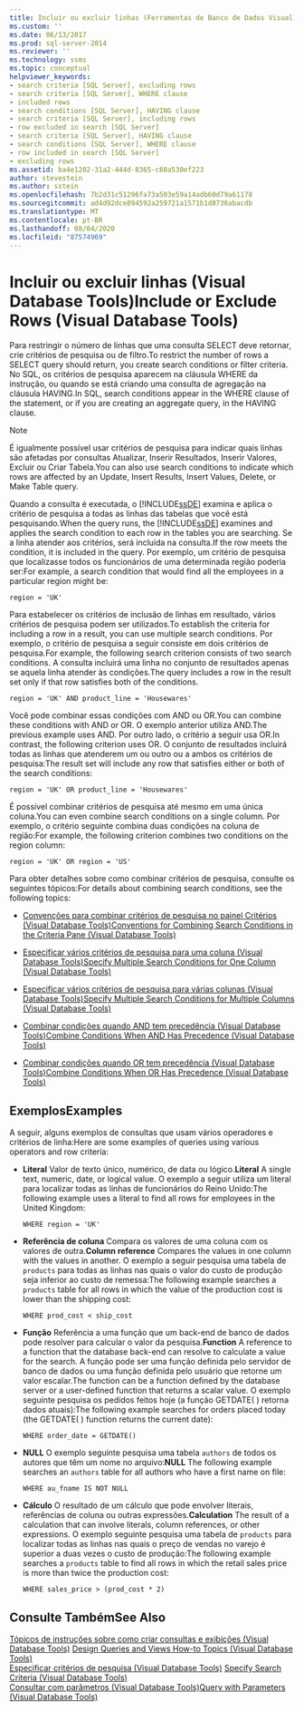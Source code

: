 ```yaml
---
title: Incluir ou excluir linhas (Ferramentas de Banco de Dados Visual) | Microsoft Docs
ms.custom: ''
ms.date: 06/13/2017
ms.prod: sql-server-2014
ms.reviewer: ''
ms.technology: ssms
ms.topic: conceptual
helpviewer_keywords:
- search criteria [SQL Server], excluding rows
- search criteria [SQL Server], WHERE clause
- included rows
- search conditions [SQL Server], HAVING clause
- search criteria [SQL Server], including rows
- row excluded in search [SQL Server]
- search criteria [SQL Server], HAVING clause
- search conditions [SQL Server], WHERE clause
- row included in search [SQL Server]
- excluding rows
ms.assetid: ba4e1202-31a2-444d-8365-c68a530ef223
author: stevestein
ms.author: sstein
ms.openlocfilehash: 7b2d31c51296fa73a503e59a14adb60d79a61178
ms.sourcegitcommit: ad4d92dce894592a259721a1571b1d8736abacdb
ms.translationtype: MT
ms.contentlocale: pt-BR
ms.lasthandoff: 08/04/2020
ms.locfileid: "87574969"
---
```

# <a name="include-or-exclude-rows-visual-database-tools"></a><span data-ttu-id="4f8df-102">Incluir ou excluir linhas (Visual Database Tools)</span><span class="sxs-lookup"><span data-stu-id="4f8df-102">Include or Exclude Rows (Visual Database Tools)</span></span>
  <span data-ttu-id="4f8df-103">Para restringir o número de linhas que uma consulta SELECT deve retornar, crie critérios de pesquisa ou de filtro.</span><span class="sxs-lookup"><span data-stu-id="4f8df-103">To restrict the number of rows a SELECT query should return, you create search conditions or filter criteria.</span></span> <span data-ttu-id="4f8df-104">No SQL, os critérios de pesquisa aparecem na cláusula WHERE da instrução, ou quando se está criando uma consulta de agregação na cláusula HAVING.</span><span class="sxs-lookup"><span data-stu-id="4f8df-104">In SQL, search conditions appear in the WHERE clause of the statement, or if you are creating an aggregate query, in the HAVING clause.</span></span>  
  
> [!NOTE]  
>  <span data-ttu-id="4f8df-105">É igualmente possível usar critérios de pesquisa para indicar quais linhas são afetadas por consultas Atualizar, Inserir Resultados, Inserir Valores, Excluir ou Criar Tabela.</span><span class="sxs-lookup"><span data-stu-id="4f8df-105">You can also use search conditions to indicate which rows are affected by an Update, Insert Results, Insert Values, Delete, or Make Table query.</span></span>  
  
 <span data-ttu-id="4f8df-106">Quando a consulta é executada, o [!INCLUDE[ssDE](../../includes/ssde-md.md)] examina e aplica o critério de pesquisa a todas as linhas das tabelas que você está pesquisando.</span><span class="sxs-lookup"><span data-stu-id="4f8df-106">When the query runs, the [!INCLUDE[ssDE](../../includes/ssde-md.md)] examines and applies the search condition to each row in the tables you are searching.</span></span> <span data-ttu-id="4f8df-107">Se a linha atender aos critérios, será incluída na consulta.</span><span class="sxs-lookup"><span data-stu-id="4f8df-107">If the row meets the condition, it is included in the query.</span></span> <span data-ttu-id="4f8df-108">Por exemplo, um critério de pesquisa que localizasse todos os funcionários de uma determinada região poderia ser:</span><span class="sxs-lookup"><span data-stu-id="4f8df-108">For example, a search condition that would find all the employees in a particular region might be:</span></span>  
  
```  
region = 'UK'  
```  
  
 <span data-ttu-id="4f8df-109">Para estabelecer os critérios de inclusão de linhas em resultado, vários critérios de pesquisa podem ser utilizados.</span><span class="sxs-lookup"><span data-stu-id="4f8df-109">To establish the criteria for including a row in a result, you can use multiple search conditions.</span></span> <span data-ttu-id="4f8df-110">Por exemplo, o critério de pesquisa a seguir consiste em dois critérios de pesquisa.</span><span class="sxs-lookup"><span data-stu-id="4f8df-110">For example, the following search criterion consists of two search conditions.</span></span> <span data-ttu-id="4f8df-111">A consulta incluirá uma linha no conjunto de resultados apenas se aquela linha atender às condições.</span><span class="sxs-lookup"><span data-stu-id="4f8df-111">The query includes a row in the result set only if that row satisfies both of the conditions.</span></span>  
  
```  
region = 'UK' AND product_line = 'Housewares'  
```  
  
 <span data-ttu-id="4f8df-112">Você pode combinar essas condições com AND ou OR.</span><span class="sxs-lookup"><span data-stu-id="4f8df-112">You can combine these conditions with AND or OR.</span></span> <span data-ttu-id="4f8df-113">O exemplo anterior utiliza AND.</span><span class="sxs-lookup"><span data-stu-id="4f8df-113">The previous example uses AND.</span></span> <span data-ttu-id="4f8df-114">Por outro lado, o critério a seguir usa OR.</span><span class="sxs-lookup"><span data-stu-id="4f8df-114">In contrast, the following criterion uses OR.</span></span> <span data-ttu-id="4f8df-115">O conjunto de resultados incluirá todas as linhas que atenderem um ou outro ou a ambos os critérios de pesquisa:</span><span class="sxs-lookup"><span data-stu-id="4f8df-115">The result set will include any row that satisfies either or both of the search conditions:</span></span>  
  
```  
region = 'UK' OR product_line = 'Housewares'  
```  
  
 <span data-ttu-id="4f8df-116">É possível combinar critérios de pesquisa até mesmo em uma única coluna.</span><span class="sxs-lookup"><span data-stu-id="4f8df-116">You can even combine search conditions on a single column.</span></span> <span data-ttu-id="4f8df-117">Por exemplo, o critério seguinte combina duas condições na coluna de região:</span><span class="sxs-lookup"><span data-stu-id="4f8df-117">For example, the following criterion combines two conditions on the region column:</span></span>  
  
```  
region = 'UK' OR region = 'US'  
```  
  
 <span data-ttu-id="4f8df-118">Para obter detalhes sobre como combinar critérios de pesquisa, consulte os seguintes tópicos:</span><span class="sxs-lookup"><span data-stu-id="4f8df-118">For details about combining search conditions, see the following topics:</span></span>  
  
-   [<span data-ttu-id="4f8df-119">Convenções para combinar critérios de pesquisa no painel Critérios &#40;Visual Database Tools&#41;</span><span class="sxs-lookup"><span data-stu-id="4f8df-119">Conventions for Combining Search Conditions in the Criteria Pane &#40;Visual Database Tools&#41;</span></span>](conventions-combine-search-conditions-in-criteria-pane-visual-db-tools.md)  
  
-   [<span data-ttu-id="4f8df-120">Especificar vários critérios de pesquisa para uma coluna &#40;Visual Database Tools&#41;</span><span class="sxs-lookup"><span data-stu-id="4f8df-120">Specify Multiple Search Conditions for One Column &#40;Visual Database Tools&#41;</span></span>](visual-database-tools.md)  
  
-   [<span data-ttu-id="4f8df-121">Especificar vários critérios de pesquisa para várias colunas &#40;Visual Database Tools&#41;</span><span class="sxs-lookup"><span data-stu-id="4f8df-121">Specify Multiple Search Conditions for Multiple Columns &#40;Visual Database Tools&#41;</span></span>](specify-multiple-search-conditions-for-multiple-columns-visual-database-tools.md)  
  
-   [<span data-ttu-id="4f8df-122">Combinar condições quando AND tem precedência &#40;Visual Database Tools&#41;</span><span class="sxs-lookup"><span data-stu-id="4f8df-122">Combine Conditions When AND Has Precedence &#40;Visual Database Tools&#41;</span></span>](combine-conditions-when-and-has-precedence-visual-database-tools.md)  
  
-   [<span data-ttu-id="4f8df-123">Combinar condições quando OR tem precedência &#40;Visual Database Tools&#41;</span><span class="sxs-lookup"><span data-stu-id="4f8df-123">Combine Conditions When OR Has Precedence &#40;Visual Database Tools&#41;</span></span>](combine-conditions-when-or-has-precedence-visual-database-tools.md)  
  
## <a name="examples"></a><span data-ttu-id="4f8df-124">Exemplos</span><span class="sxs-lookup"><span data-stu-id="4f8df-124">Examples</span></span>  
 <span data-ttu-id="4f8df-125">A seguir, alguns exemplos de consultas que usam vários operadores e critérios de linha:</span><span class="sxs-lookup"><span data-stu-id="4f8df-125">Here are some examples of queries using various operators and row criteria:</span></span>  
  
-   <span data-ttu-id="4f8df-126">**Literal** Valor de texto único, numérico, de data ou lógico.</span><span class="sxs-lookup"><span data-stu-id="4f8df-126">**Literal** A single text, numeric, date, or logical value.</span></span> <span data-ttu-id="4f8df-127">O exemplo a seguir utiliza um literal para localizar todas as linhas de funcionários do Reino Unido:</span><span class="sxs-lookup"><span data-stu-id="4f8df-127">The following example uses a literal to find all rows for employees in the United Kingdom:</span></span>  
  
    ```  
    WHERE region = 'UK'  
    ```  
  
-   <span data-ttu-id="4f8df-128">**Referência de coluna** Compara os valores de uma coluna com os valores de outra.</span><span class="sxs-lookup"><span data-stu-id="4f8df-128">**Column reference** Compares the values in one column with the values in another.</span></span> <span data-ttu-id="4f8df-129">O exemplo a seguir pesquisa uma tabela de `products` para todas as linhas nas quais o valor do custo de produção seja inferior ao custo de remessa:</span><span class="sxs-lookup"><span data-stu-id="4f8df-129">The following example searches a `products` table for all rows in which the value of the production cost is lower than the shipping cost:</span></span>  
  
    ```  
    WHERE prod_cost < ship_cost  
    ```  
  
-   <span data-ttu-id="4f8df-130">**Função** Referência a uma função que um back-end de banco de dados pode resolver para calcular o valor da pesquisa.</span><span class="sxs-lookup"><span data-stu-id="4f8df-130">**Function** A reference to a function that the database back-end can resolve to calculate a value for the search.</span></span> <span data-ttu-id="4f8df-131">A função pode ser uma função definida pelo servidor de banco de dados ou uma função definida pelo usuário que retorne um valor escalar.</span><span class="sxs-lookup"><span data-stu-id="4f8df-131">The function can be a function defined by the database server or a user-defined function that returns a scalar value.</span></span> <span data-ttu-id="4f8df-132">O exemplo seguinte pesquisa os pedidos feitos hoje (a função GETDATE( ) retorna dados atuais):</span><span class="sxs-lookup"><span data-stu-id="4f8df-132">The following example searches for orders placed today (the GETDATE( ) function returns the current date):</span></span>  
  
    ```  
    WHERE order_date = GETDATE()  
    ```  
  
-   <span data-ttu-id="4f8df-133">**NULL** O exemplo seguinte pesquisa uma tabela `authors` de todos os autores que têm um nome no arquivo:</span><span class="sxs-lookup"><span data-stu-id="4f8df-133">**NULL** The following example searches an `authors` table for all authors who have a first name on file:</span></span>  
  
    ```  
    WHERE au_fname IS NOT NULL  
    ```  
  
-   <span data-ttu-id="4f8df-134">**Cálculo** O resultado de um cálculo que pode envolver literais, referências de coluna ou outras expressões.</span><span class="sxs-lookup"><span data-stu-id="4f8df-134">**Calculation** The result of a calculation that can involve literals, column references, or other expressions.</span></span> <span data-ttu-id="4f8df-135">O exemplo seguinte pesquisa uma tabela de `products` para localizar todas as linhas nas quais o preço de vendas no varejo é superior a duas vezes o custo de produção:</span><span class="sxs-lookup"><span data-stu-id="4f8df-135">The following example searches a `products` table to find all rows in which the retail sales price is more than twice the production cost:</span></span>  
  
    ```  
    WHERE sales_price > (prod_cost * 2)  
    ```  
  
## <a name="see-also"></a><span data-ttu-id="4f8df-136">Consulte Também</span><span class="sxs-lookup"><span data-stu-id="4f8df-136">See Also</span></span>  
 <span data-ttu-id="4f8df-137">[Tópicos de instruções sobre como criar consultas e exibições &#40;Visual Database Tools&#41;](design-queries-and-views-how-to-topics-visual-database-tools.md) </span><span class="sxs-lookup"><span data-stu-id="4f8df-137">[Design Queries and Views How-to Topics &#40;Visual Database Tools&#41;](design-queries-and-views-how-to-topics-visual-database-tools.md) </span></span>  
 <span data-ttu-id="4f8df-138">[Especificar critérios de pesquisa &#40;Visual Database Tools&#41;](specify-search-criteria-visual-database-tools.md) </span><span class="sxs-lookup"><span data-stu-id="4f8df-138">[Specify Search Criteria &#40;Visual Database Tools&#41;](specify-search-criteria-visual-database-tools.md) </span></span>  
 [<span data-ttu-id="4f8df-139">Consultar com parâmetros &#40;Visual Database Tools&#41;</span><span class="sxs-lookup"><span data-stu-id="4f8df-139">Query with Parameters &#40;Visual Database Tools&#41;</span></span>](query-with-parameters-visual-database-tools.md)  
  
  
